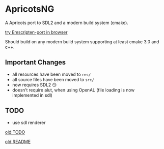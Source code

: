 # ApricotsNG

A Apricots port to SDL2 and a modern build system (cmake).

[try Emscripten-port in browser](https://green-sky.github.io/ApricotsNG/)

Should build on any modern build system supporting at least cmake 3.0 and c++.

## Important Changes

- all resources have been moved to `res/`
- all source files have been moved to `src/`
- now requires SDL2 :smirk:
- doesn't require alut, when using OpenAL (file loading is now implemented in sdl)

## TODO

- use sdl renderer

[old TODO](TODO.old)

[old README](README.old.md)

